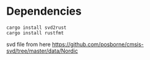 
# Dependencies

    cargo install svd2rust
    cargo install rustfmt

svd file from here https://github.com/posborne/cmsis-svd/tree/master/data/Nordic
